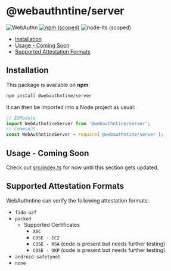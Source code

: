 <!-- omit in toc -->
# @webauthntine/server
![WebAuthn](https://img.shields.io/badge/WebAuthn-Simplified-blueviolet?style=for-the-badge&logo=WebAuthn)
[![npm (scoped)](https://img.shields.io/npm/v/@webauthntine/server?style=for-the-badge&logo=npm)](https://www.npmjs.com/package/@webauthntine/server)
![node-lts (scoped)](https://img.shields.io/node/v/@webauthntine/server?style=for-the-badge&logo=Node.js)

- [Installation](#installation)
- [Usage - Coming Soon](#usage---coming-soon)
- [Supported Attestation Formats](#supported-attestation-formats)

## Installation

This package is available on **npm**:

```sh
npm install @webauthntine/server
```

It can then be imported into a Node project as usual:

```js
// ESModule
import WebAuthntineServer from '@webauthntine/server';
// CommonJS
const WebAuthntineServer = require('@webauthntine/server');

```

## Usage - Coming Soon

Check out [src/index.ts](./src/index.ts) for now until this section gets updated.

## Supported Attestation Formats

WebAuthntine can verify the following attestation formats:

- `fido-u2f`
- `packed`
  - Supported Certificates
    - `X5C`
    - `COSE - EC2`
    - `COSE - RSA` (code is present but needs further testing)
    - `COSE - OKP` (code is present but needs further testing)
- `android-safetynet`
- `none`

